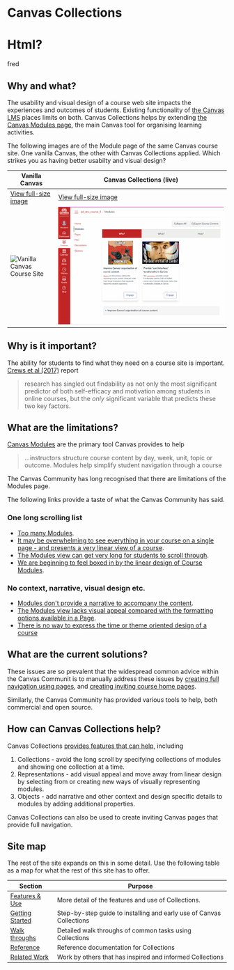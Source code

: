 # Canvas Collections 


<h1>Html? <sl-icon name="plus-circle"></sl-icon> </h1>

   <sl-icon name="plus-circle">fred</sl-icon>
## Why and what?

The usability and visual design of a course web site impacts the experiences and outcomes of students. Existing functionality of [the Canvas LMS](https://community.canvaslms.com/t5/Canvas-Basics-Guide/What-is-Canvas/ta-p/45) places limits on both. Canvas Collections helps by extending [the Canvas Modules page](https://www.instructure.com/en-au/canvas/resources/all/how-to-use-modules-to-build-courses-in-canvas), the main Canvas tool for organising learning activities. 

The following images are of the Module page of the same Canvas course site. One vanilla Canvas, the other with Canvas Collections applied. Which strikes you as having better usabilty and visual design?

| Vanilla Canvas | Canvas Collections (live) |
| -------------- | ------------------ |
| [View full-size image](assets/vanillaModules.gif) | [View full-size image](assets/withCanvasCollections.gif) |
| ![Vanilla Canvas Course Site](assets/vanillaModules.gif) | ![Same site with Canvas Collections](assets/withCanvasCollections.gif) |


## Why is it important?

The ability for students to find what they need on a course site is important. [Crews et al (2017)](https://er.educause.edu/articles/2017/6/student-feedback-on-quality-matters-standards-for-online-course-design) report

> research has singled out findability as not only the most significant predictor of both self-efficacy and motivation among students in online courses, but the _only_ significant variable that predicts these two key factors.

## What are the limitations?

[Canvas Modules](https://www.instructure.com/en-au/canvas/resources/all/how-to-use-modules-to-build-courses-in-canvas) are the primary tool Canvas provides to help

> ...instructors structure course content by day, week, unit, topic or outcome. Modules help simplify student navigation through a course

The Canvas Community has long recognised that there are limitations of the Modules page. 

The following links provide a taste of what the Canvas Community has said.

### One long scrolling list

- [Too many Modules](https://community.canvaslms.com/t5/Canvas-Instructional-Designer/Too-many-Modules-Options-for-resorting-structuring-content/td-p/55983).
- [It may be overwhelming to see everything in your course on a single page - and presents a very linear view of a course](https://learntech.medsci.ox.ac.uk/wordpress-blog/a-dashboard-view-of-modules-in-canvas/).
- [The Modules view can get very long for students to scroll through](https://it.umn.edu/services-technologies/how-tos/canvas-decide-how-organize-your-course).
- [We are beginning to feel boxed in by the linear design of Course Modules](https://community.canvaslms.com/t5/Idea-Conversations/Modules-within-Modules/idi-p/357681/page/2).

### No context, narrative, visual design etc.

- [Modules don't provide a narrative to accompany the content](https://support.stedwards.edu/s/article/canvas-options-for-organizing-your-course).
- [The Modules view lacks visual appeal compared with the formatting options available in a Page](https://it.umn.edu/services-technologies/how-tos/canvas-decide-how-organize-your-course).
- [There is no way to express the time or theme oriented design of a course](http://lisahistory.net/wordpress/2020/06/working-against-canvas-three-tips/)

## What are the current solutions?

These issues are so prevalent that the widespread common advice within the Canvas Communit is to manually address these issues by [creating full navigation using pages](http://lisahistory.net/wordpress/2020/06/working-against-canvas-three-tips/), and [creating inviting course home pages](https://community.canvaslms.com/t5/Canvas-Instructional-Designer/Creating-an-inviting-course-home-page/ba-p/267236).

Similarly, the Canvas Community has provided various tools to help, both commercial and open source.

## How can Canvas Collections help?

Canvas Collections [provides features that can help](./features.md), including

1. Collections - avoid the long scroll by specifying collections of modules and showing one collection at a time.
2. Representations - add visual appeal and move away from linear design by selecting from or creating new ways of visually representing modules.
3. Objects - add narrative and other context and design specific details to modules by adding additional properties. 

Canvas Collections can also be used to create inviting Canvas pages that provide full navigation.

## Site map

The rest of the site expands on this in some detail. Use the following table as a map for what the rest of this site has to offer.

| Section | Purpose |
| --- | --- |
| [Features & Use](./features.md) | More detail of the features and use of Collections. |
| [Getting Started](./getting-started/overview.md) | Step-by-step guide to installing and early use of Canvas Collections |
| [Walk throughs](./walk-throughs/available.md) | Detailed walk throughs of common tasks using  Collections |
| [Reference](./reference/overview.md) | Reference documentation for Collections |
| [Related Work](./related-work.md) | Work by others that has inspired and informed Collections |

